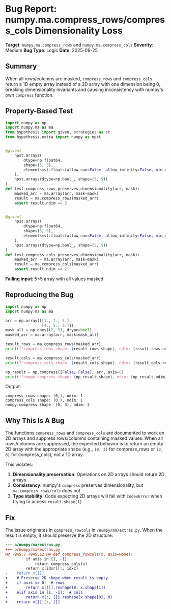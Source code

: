 # Bug Report: numpy.ma.compress_rows/compress_cols Dimensionality Loss

**Target**: `numpy.ma.compress_rows` and `numpy.ma.compress_cols`
**Severity**: Medium
**Bug Type**: Logic
**Date**: 2025-09-25

## Summary

When all rows/columns are masked, `compress_rows` and `compress_cols` return a 1D empty array instead of a 2D array with one dimension being 0, breaking dimensionality invariants and causing inconsistency with numpy's own `compress` function.

## Property-Based Test

```python
import numpy as np
import numpy.ma as ma
from hypothesis import given, strategies as st
from hypothesis.extra import numpy as npst


@given(
    npst.arrays(
        dtype=np.float64,
        shape=(5, 5),
        elements=st.floats(allow_nan=False, allow_infinity=False, min_value=-1e6, max_value=1e6)
    ),
    npst.arrays(dtype=np.bool_, shape=(5, 5))
)
def test_compress_rows_preserves_dimensionality(arr, mask):
    masked_arr = ma.array(arr, mask=mask)
    result = ma.compress_rows(masked_arr)
    assert result.ndim == 2


@given(
    npst.arrays(
        dtype=np.float64,
        shape=(5, 5),
        elements=st.floats(allow_nan=False, allow_infinity=False, min_value=-1e6, max_value=1e6)
    ),
    npst.arrays(dtype=np.bool_, shape=(5, 5))
)
def test_compress_cols_preserves_dimensionality(arr, mask):
    masked_arr = ma.array(arr, mask=mask)
    result = ma.compress_cols(masked_arr)
    assert result.ndim == 2
```

**Failing input**: 5×5 array with all values masked

## Reproducing the Bug

```python
import numpy as np
import numpy.ma as ma

arr = np.array([[1., 2., 3.],
                [4., 5., 6.]])
mask_all = np.ones((2, 3), dtype=bool)
masked_arr = ma.array(arr, mask=mask_all)

result_rows = ma.compress_rows(masked_arr)
print(f"compress_rows shape: {result_rows.shape}, ndim: {result_rows.ndim}")

result_cols = ma.compress_cols(masked_arr)
print(f"compress_cols shape: {result_cols.shape}, ndim: {result_cols.ndim}")

np_result = np.compress([False, False], arr, axis=0)
print(f"numpy.compress shape: {np_result.shape}, ndim: {np_result.ndim}")
```

Output:
```
compress_rows shape: (0,), ndim: 1
compress_cols shape: (0,), ndim: 1
numpy.compress shape: (0, 3), ndim: 2
```

## Why This Is A Bug

The functions `compress_rows` and `compress_cols` are documented to work on 2D arrays and suppress rows/columns containing masked values. When all rows/columns are suppressed, the expected behavior is to return an empty 2D array with the appropriate shape (e.g., `(0, 3)` for compress_rows or `(3, 0)` for compress_cols), not a 1D array.

This violates:
1. **Dimensionality preservation**: Operations on 2D arrays should return 2D arrays
2. **Consistency**: numpy's `compress` preserves dimensionality, but `ma.compress_rows/cols` does not
3. **Type stability**: Code expecting 2D arrays will fail with `IndexError` when trying to access `result.shape[1]`

## Fix

The issue originates in `compress_rowcols` in `/numpy/ma/extras.py`. When the result is empty, it should preserve the 2D structure:

```diff
--- a/numpy/ma/extras.py
+++ b/numpy/ma/extras.py
@@ -945,7 +945,12 @@ def compress_rowcols(x, axis=None):
         if axis in [1, -1]:
             return compress_cols(x)
         return x[idxr][:, idxc]
-    return x[[]]
+    # Preserve 2D shape when result is empty
+    if axis == 0:  # rows
+        return x[[]].reshape(0, x.shape[1])
+    elif axis in [1, -1]:  # cols
+        return x[:, []].reshape(x.shape[0], 0)
+    return x[[]][:, []]
```